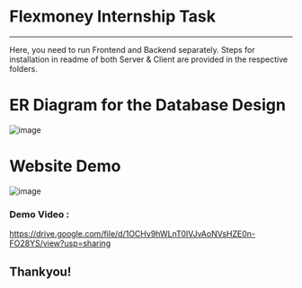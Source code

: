 # Flexmoney Internship Task 
<hr>

Here, you need to run Frontend and Backend separately. Steps for installation in readme of both Server & Client are provided in the respective folders.

# ER Diagram for the Database Design

![image](https://user-images.githubusercontent.com/66771301/207130587-26b130a3-b9dc-459f-b011-2e40f24877d8.png)


# Website Demo
![image](https://user-images.githubusercontent.com/66771301/207130140-2e7c229e-9498-4222-ac2f-d40a9b0f8cce.png)

### Demo Video : 
https://drive.google.com/file/d/1OCHv9hWLnT0IVJvAoNVsHZE0n-FO28YS/view?usp=sharing

## Thankyou!
